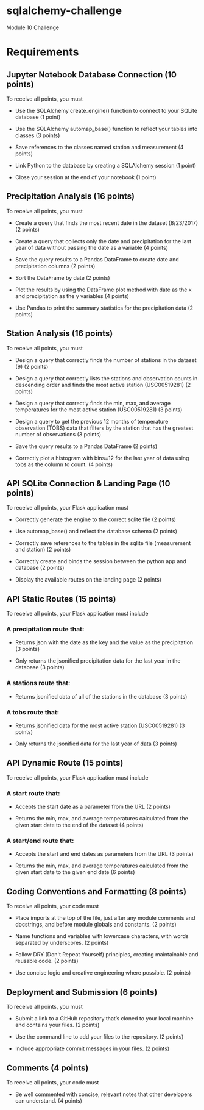# sqlalchemy-challenge
Module 10 Challenge

# Requirements
## Jupyter Notebook Database Connection (10 points)

To receive all points, you must

* Use the SQLAlchemy create_engine() function to connect to your SQLite database (1 point)

* Use the SQLAlchemy automap_base() function to reflect your tables into classes (3 points)

* Save references to the classes named station and measurement (4 points)

* Link Python to the database by creating a SQLAlchemy session (1 point)

* Close your session at the end of your notebook (1 point)

## Precipitation Analysis (16 points)
To receive all points, you must

* Create a query that finds the most recent date in the dataset (8/23/2017) (2 points)

* Create a query that collects only the date and precipitation for the last year of data without passing the date as a variable (4 points)

* Save the query results to a Pandas DataFrame to create date and precipitation columns (2 points)

* Sort the DataFrame by date (2 points)

* Plot the results by using the DataFrame plot method with date as the x and precipitation as the y variables (4 points)

* Use Pandas to print the summary statistics for the precipitation data (2 points)

## Station Analysis (16 points)
To receive all points, you must
* Design a query that correctly finds the number of stations in the dataset (9) (2 points)

* Design a query that correctly lists the stations and observation counts in descending order and finds the most active station (USC00519281) (2 points)

* Design a query that correctly finds the min, max, and average temperatures for the most active station (USC00519281) (3 points)

* Design a query to get the previous 12 months of temperature observation (TOBS) data that filters by the station that has the greatest number of observations (3 points)

* Save the query results to a Pandas DataFrame (2 points)

* Correctly plot a histogram with bins=12 for the last year of data using tobs as the column to count. (4 points)

## API SQLite Connection & Landing Page (10 points)
To receive all points, your Flask application must
* Correctly generate the engine to the correct sqlite file (2 points)

* Use automap_base() and reflect the database schema (2 points)

* Correctly save references to the tables in the sqlite file (measurement and station) (2 points)

* Correctly create and binds the session between the python app and database (2 points)

* Display the available routes on the landing page (2 points)

## API Static Routes (15 points)
To receive all points, your Flask application must include

### A precipitation route that:

* Returns json with the date as the key and the value as the precipitation (3 points)

* Only returns the jsonified precipitation data for the last year in the database (3 points)

### A stations route that:

* Returns jsonified data of all of the stations in the database (3 points)
### A tobs route that:

* Returns jsonified data for the most active station (USC00519281) (3 points)

* Only returns the jsonified data for the last year of data (3 points)

## API Dynamic Route (15 points)
To receive all points, your Flask application must include
### A start route that:

* Accepts the start date as a parameter from the URL (2 points)

* Returns the min, max, and average temperatures calculated from the given start date to the end of the dataset (4 points)

### A start/end route that:

* Accepts the start and end dates as parameters from the URL (3 points)

* Returns the min, max, and average temperatures calculated from the given start date to the given end date (6 points)

## Coding Conventions and Formatting (8 points)
To receive all points, your code must
* Place imports at the top of the file, just after any module comments and docstrings, and before module globals and constants. (2 points)

* Name functions and variables with lowercase characters, with words separated by underscores. (2 points)

* Follow DRY (Don't Repeat Yourself) principles, creating maintainable and reusable code. (2 points)

* Use concise logic and creative engineering where possible. (2 points)

## Deployment and Submission (6 points)
To receive all points, you must
* Submit a link to a GitHub repository that’s cloned to your local machine and contains your files. (2 points)

* Use the command line to add your files to the repository. (2 points)

* Include appropriate commit messages in your files. (2 points)

## Comments (4 points)
To receive all points, your code must
* Be well commented with concise, relevant notes that other developers can understand. (4 points)


